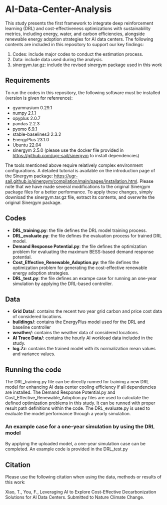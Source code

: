 # AI-Data-Center-Analysis
This study presents the first framework to integrate deep reinforcement learning (DRL) and cost-effectiveness optimizations with sustainability metrics, including energy, water, and carbon efficiencies, alongside renewable energy adoption strategies for AI data centers. The following contents are included in this repository to support our key findings:
1. Codes: include major codes to conduct the estimation process.
2. Data: include data used during the analysis.
3. sinergym.tar.gz: include the revised sinergym package used in this work

## Requirements
To run the codes in this repository, the following software must be installed (version is given for refenrence):
- gyamnasium 0.29.1
- numpy 2.1.1
- opyplus 2.0.7
- pandas 2.2.3
- pyomo 6.9.1
- stable-baselines3 2.3.2
- EnergyPlus 23.1.0
- Ubuntu 22.04
- sinergym 2.5.0 (please use the docker file provided in https://github.com/ugr-sail/sinergym to install dependencies)

The tools mentioned above require relatively complex environment configurations. A detailed tutorial is available on the introduction page of the Sinergym package: https://ugr-sail.github.io/sinergym/compilation/main/pages/installation.html. Please note that we have made several modifications to the original Sinergym package files for a better performance. To apply these changes, simply download the sinergym.tar.gz file, extract its contents, and overwrite the original Sinergym package.

## Codes
- **DRL_training.py**: the file defines the DRL model training process.
- **DRL_evaluate.py**: the file defines the evaluation process for trained DRL model.
- **Demand Response Potential.py**: the file defines the optimization problem for evaluating the maximum BESS-based demand response potential.
- **Cost_Effective_Renewable_Adoption.py**: the file defines the optimization problem for generating the cost-effective renewable energy adoption strategies.
- **DRL_test.py**: the file defines an exampe case for running an one-year simulation by applying the DRL-based controller.

## Data
- **Grid Data/**: contains the recent two year grid carbon and price cost data of considered locations.
- **buildings/**: contains the EnergyPlus model used for the DRL and baseline controller
- **weather/**: contains the weather data of considered locations.
- **AI Trace Data/**: contains the hourly AI workload data included in the study.
- **log.7z**: contains the trained model with its normalization mean values and variance values.

## Running the code
The DRL_training.py file can be directly runned for training a new DRL model for enhancing AI data center cooling efficiency if all dependencies are installed. The Demand Response Potential.py and Cost_Effective_Renewable_Adoption.py files are used to calculate the defined optimization problems in this study. It can be runned with proper result path definitions within the code. The DRL_evaluate.py is used to evaluate the model performance through a yearly simulation.
### An example case for a one-year simulation by using the DRL model
By applying the uploaded model, a one-year simulation case can be completed. An example code is provided in the DRL_test.py

## Citation
Please use the following citation when using the data, methods or results of this work:

Xiao, T., You, F., Leveraging AI to Explore Cost-Effective Decarbonization Solutions for AI Data Centers. Submitted to Nature Climate Change.



